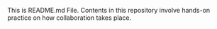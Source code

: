 This is README.md File.
Contents in this repository involve hands-on practice on how collaboration takes place.
